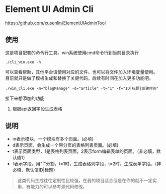 # Element UI Admin Cli
https://github.com/xusenlin/ElementUIAdminTool

## 使用

这是项目配套的命令行工具。win系统使用cmd命令行到当前目录执行 
```
./cli_win.exe -h
```
可以查看帮助，其他平台请使用对应的文件，也可以将文件加入环境变量使用。
目前就只是做了模板生成和替换了关键代码，后续有时间在加入更多功能吧。

```
./win_cli.exe -m="blogManage" -d="article" -t="1" -f="ID|标题|创建时间"
```

接下来想添加的功能
1. 根据api返回字段生成表格


## 说明
- m表示模块，一个模块有多个页面。(必填)
- d表示页面，会生成一个带分页的表格列表页面。(必填)
- t表示页面类型，1是表格列表页面，2表示form编辑表单的页面。（非必填，默认值1）
- f表示字段，用"|"分割，t=1时，生成表格列字段，t=2时，生成表单字段。（非必填，默认值ID|标题）


>这类代码生成往往定制性比较强，在我的项目适合但是在你的就不一定实用，有能力的可以参考源代码修改。